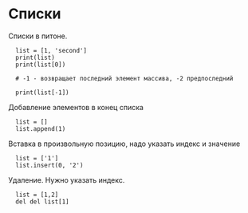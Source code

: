 # Списки

Списки в питоне.
```code
  list = [1, 'second']
  print(list)
  print(list[0])
  
  # -1 - возвращает последний элемент массива, -2 предпоследний
 
  print(list[-1])
```
Добавление элементов в конец списка
```code
  list = []
  list.append(1)

```
Вставка в произвольную позицию, надо указать индекс и значение
```code
  list = ['1']
  list.insert(0, '2')

```
Удаление. Нужно указать индекс.
```code
  list = [1,2]
  del del list[1]

```

